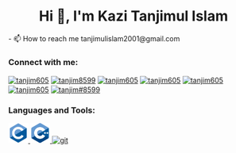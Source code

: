 <h1 align="center">Hi 👋, I'm Kazi Tanjimul Islam</h1>
- 📫 How to reach me tanjimulislam2001@gmail.com

<h3 align="left">Connect with me:</h3>
<p align="left">
<a href="https://twitter.com/tanjim605" target="blank"><img align="center" src="https://raw.githubusercontent.com/rahuldkjain/github-profile-readme-generator/master/src/images/icons/Social/twitter.svg" alt="tanjim605" height="30" width="40" /></a>
<a href="https://facebook.com/tanjim605" target="blank"><img align="center" src="https://cdn.pixabay.com/photo/2022/04/08/07/18/facebook-7118901_1280.png" alt="tanjim8599" height="35" width="35" /></a>
<a href="https://www.codechef.com/users/tanjim605" target="blank"><img align="center" src="https://cdn.jsdelivr.net/npm/simple-icons@3.1.0/icons/codechef.svg" alt="tanjim605" height="30" width="40" /></a>
<a href="https://www.hackerrank.com/tanjim605" target="blank"><img align="center" src="https://raw.githubusercontent.com/rahuldkjain/github-profile-readme-generator/master/src/images/icons/Social/hackerrank.svg" alt="tanjim605" height="30" width="40" /></a>
<a href="https://codeforces.com/profile/tanjim605" target="blank"><img align="center" src="https://raw.githubusercontent.com/rahuldkjain/github-profile-readme-generator/master/src/images/icons/Social/codeforces.svg" alt="tanjim605" height="30" width="40" /></a>
<a href="https://www.leetcode.com/tanjim605" target="blank"><img align="center" src="https://raw.githubusercontent.com/rahuldkjain/github-profile-readme-generator/master/src/images/icons/Social/leet-code.svg" alt="tanjim605" height="30" width="40" /></a>
<a href="https://discord.gg/tanjim#8599" target="blank"><img align="center" src="https://raw.githubusercontent.com/rahuldkjain/github-profile-readme-generator/master/src/images/icons/Social/discord.svg" alt="tanjim#8599" height="30" width="40" /></a>
</p>

<h3 align="left">Languages and Tools:</h3>
<p align="left"> <a href="https://www.cprogramming.com/" target="_blank" rel="noreferrer"> <img src="https://raw.githubusercontent.com/devicons/devicon/master/icons/c/c-original.svg" alt="c" width="40" height="40"/> </a> <a href="https://www.w3schools.com/cpp/" target="_blank" rel="noreferrer"> <img src="https://raw.githubusercontent.com/devicons/devicon/master/icons/cplusplus/cplusplus-original.svg" alt="cplusplus" width="40" height="40"/> </a> <a href="https://git-scm.com/" target="_blank" rel="noreferrer"> <img src="https://www.vectorlogo.zone/logos/git-scm/git-scm-icon.svg" alt="git" width="40" height="40"/> </a> </p>
